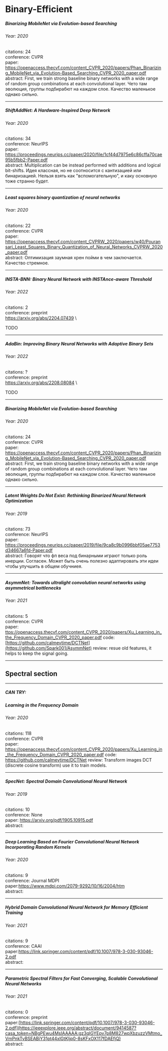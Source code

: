# Binary-Efficient

##### Binarizing MobileNet via Evolution-based Searching
###### Year: 2020
citations: 24 <br>
conference: CVPR <br>
paper: https://openaccess.thecvf.com/content_CVPR_2020/papers/Phan_Binarizing_MobileNet_via_Evolution-Based_Searching_CVPR_2020_paper.pdf \
abstract: First, we train strong baseline binary networks with a wide range of random group combinations at each convolutional layer. Чето там эволюция, группы подбирабют на каждом слое. Качество маленькое однако сильно. 

---
##### ShiftAddNet: A Hardware-Inspired Deep Network
###### Year: 2020 <br>
citations: 34 <br>
conference: NeurlPS <br>
paper: https://proceedings.neurips.cc/paper/2020/file/1cf44d7975e6c86cffa70cae95b5fbb2-Paper.pdf \
abstract: Multiplication can be instead performed with additions and logical bit-shifts. Идея классная, но не соотносится с кантизацией или бинаризацией. Нельзя взять как "вспомогательную", и каку основную тоже странно будет.

---
##### Least squares binary quantization of neural networks
###### Year: 2020 <br>
citations: 22 <br>
conference: CVPR <br>
paper: https://openaccess.thecvf.com/content_CVPRW_2020/papers/w40/Pouransari_Least_Squares_Binary_Quantization_of_Neural_Networks_CVPRW_2020_paper.pdf \
abstract: Оптимизация заумная хрен пойми в чем заключается. Качество стремное.

---



##### INSTA-BNN: Binary Neural Network with INSTAnce-aware Threshold
###### Year: 2022 <br>
citations: 2 <br>
conference: preprint <br>
https://arxiv.org/abs/2204.07439 \

TODO

---

##### AdaBin: Improving Binary Neural Networks with Adaptive Binary Sets
###### Year: 2022 <br>
citations: ? <br>
conference: preprint <br>
https://arxiv.org/abs/2208.08084 \

TODO

---

##### Binarizing MobileNet via Evolution-based Searching
###### Year: 2020
citations: 24 <br>
conference: CVPR <br>
paper: https://openaccess.thecvf.com/content_CVPR_2020/papers/Phan_Binarizing_MobileNet_via_Evolution-Based_Searching_CVPR_2020_paper.pdf <br>
abstract: First, we train strong baseline binary networks with a wide range of random group combinations at each convolutional layer. Чето там эволюция, группы подбирабют на каждом слое. Качество маленькое однако сильно. 

---

##### Latent Weights Do Not Exist: Rethinking Binarized Neural Network Optimization
###### Year: 2019
citations: 73 <br>
conference: NeurlPS <br>
paper: https://proceedings.neurips.cc/paper/2019/file/9ca8c9b0996bbf05ae7753d34667a6fd-Paper.pdf <br>
abstract: Говорят что фп веса под бинарными играют только роль инерции. Согласен. Может быть очень полезно адаптировать эти идеи чтобы улучшить в общем обучниея.


---
##### AsymmNet: Towards ultralight convolution neural networks using asymmetrical bottlenecks
###### Year: 2021
citations: 5 <br>
conference: CVPR <br>
paper: [ttps://openaccess.thecvf.com/content_CVPR_2020/papers/Xu_Learning_in_the_Frequency_Domain_CVPR_2020_paper.pdf](https://openaccess.thecvf.com/content/CVPR2021W/MAI/papers/Yang_AsymmNet_Towards_Ultralight_Convolution_Neural_Networks_Using_Asymmetrical_Bottlenecks_CVPRW_2021_paper.pdf)
code: [https://github.com/calmevtime/DCTNet](https://github.com/Spark001/AsymmNet)
review: resue old features, it helps to keep the signal  going. 

---


## Spectral section

---

##### CAN TRY:
##### Learning in the Frequency Domain
###### Year: 2020
citations: 118 <br>
conference: CVPR <br>
paper: https://openaccess.thecvf.com/content_CVPR_2020/papers/Xu_Learning_in_the_Frequency_Domain_CVPR_2020_paper.pdf
code: https://github.com/calmevtime/DCTNet
review: Transform images DCT (discrete cosine transform) use it to train models.

---

##### SpecNet: Spectral Domain Convolutional Neural Network
###### Year: 2019
citations: 10 <br>
conference: None <br>
paper: https://arxiv.org/pdf/1905.10915.pdf <br>
abstract:

---

##### Deep Learning Based on Fourier Convolutional Neural Network Incorporating Random Kernels
###### Year: 2020
citations: 9 <br>
conference: Journal MDPI <br>
paper:https://www.mdpi.com/2079-9292/10/16/2004/htm <br>
abstract: 

---

##### Hybrid Domain Convolutional Neural Network for Memory Efficient Training
###### Year: 2021
citations: 9 <br>
conference: CAAI <br>
paper:https://link.springer.com/content/pdf/10.1007/978-3-030-93046-2.pdf <br>
abstract:


---

##### Parametric Spectral Filters for Fast Converging, Scalable Convolutional Neural Networks
###### Year: 2021
citations: 0 <br>
conference: preprint <br>
paper:[https://link.springer.com/content/pdf/10.1007/978-3-030-93046-2.pdf](https://ieeexplore.ieee.org/abstract/document/9414587?casa_token=NBgPEwu4MsIAAAAA:gz3qIGYEpv7p8M827wpXbzuzzVMtmo_VmPnkTvBSEABiY31pt44xlGtKljp0-8sKFxOX117fDAEfjQ) <br>
abstract:





